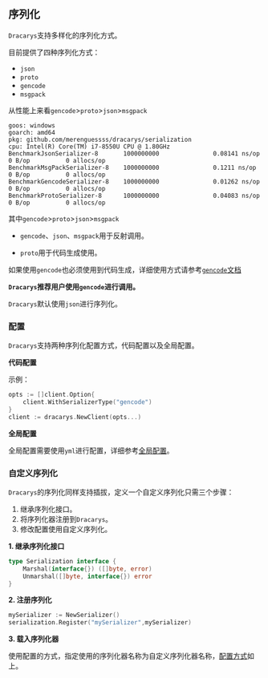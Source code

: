 ## 序列化

`Dracarys`支持多样化的序列化方式。

目前提供了四种序列化方式：

- `json`
- `proto`
- `gencode`
- `msgpack`

从性能上来看`gencode`>`proto`>`json`>`msgpack`

```
goos: windows
goarch: amd64
pkg: github.com/merenguessss/dracarys/serialization
cpu: Intel(R) Core(TM) i7-8550U CPU @ 1.80GHz
BenchmarkJsonSerializer-8       1000000000               0.08141 ns/op         0 B/op          0 allocs/op
BenchmarkMsgPackSerializer-8    1000000000               0.1211 ns/op          0 B/op          0 allocs/op
BenchmarkGencodeSerializer-8    1000000000               0.01262 ns/op         0 B/op          0 allocs/op
BenchmarkProtoSerializer-8      1000000000               0.04083 ns/op         0 B/op          0 allocs/op
```

其中`gencode`>`proto`>`json`>`msgpack`

- `gencode`、`json`、`msgpack`用于反射调用。

- `proto`用于代码生成使用。

如果使用`gencode`也必须使用到代码生成，详细使用方式请参考[`gencode`文档](https://github.com/andyleap/gencode)

**`Dracarys`推荐用户使用`gencode`进行调用。**

`Dracarys`默认使用`json`进行序列化。

### 配置

`Dracarys`支持两种序列化配置方式，代码配置以及全局配置。

**代码配置**

示例：
```go
opts := []client.Option{
    client.WithSerializerType("gencode")
}
client := dracarys.NewClient(opts...)
```

**全局配置**

全局配置需要使用`yml`进行配置，详细参考[全局配置](config.md)。

### 自定义序列化

`Dracarys`的序列化同样支持插拔，定义一个自定义序列化只需三个步骤：
1. 继承序列化接口。
2. 将序列化器注册到`Dracarys`。
3. 修改配置使用自定义序列化。

**1. 继承序列化接口**

```go
type Serialization interface {
	Marshal(interface{}) ([]byte, error)
	Unmarshal([]byte, interface{}) error
}
```
**2. 注册序列化**

```go
mySerializer := NewSerializer()
serialization.Register("mySerializer",mySerializer)
```

**3. 载入序列化器**

使用配置的方式，指定使用的序列化器名称为自定义序列化器名称，[配置方式](#配置)如上。